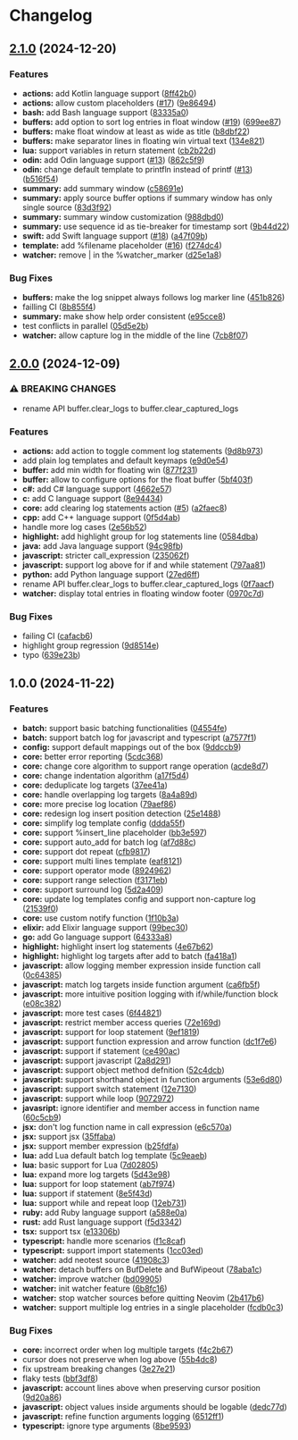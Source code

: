 # Changelog

## [2.1.0](https://github.com/Goose97/timber.nvim/compare/v2.0.0...v2.1.0) (2024-12-20)


### Features

* **actions:** add Kotlin language support ([8ff42b0](https://github.com/Goose97/timber.nvim/commit/8ff42b03c052012e379e14de49de740389449e3f))
* **actions:** allow custom placeholders ([#17](https://github.com/Goose97/timber.nvim/issues/17)) ([9e86494](https://github.com/Goose97/timber.nvim/commit/9e864943a57fd089e3cc37ebff0c01315caad548))
* **bash:** add Bash language support ([83335a0](https://github.com/Goose97/timber.nvim/commit/83335a0ff75630c277faf0e9f46fdeb242777a1a))
* **buffers:** add option to sort log entries in float window ([#19](https://github.com/Goose97/timber.nvim/issues/19)) ([699ee87](https://github.com/Goose97/timber.nvim/commit/699ee871585981c4bf86dcc8483b68ac3f6faabb))
* **buffers:** make float window at least as wide as title ([b8dbf22](https://github.com/Goose97/timber.nvim/commit/b8dbf2223649d7b5bf47d6ea56c0d77acc49129e))
* **buffers:** make separator lines in floating win virtual text ([134e821](https://github.com/Goose97/timber.nvim/commit/134e8219cca5f709b832b70dae531e27eb4c70eb))
* **lua:** support variables in return statement ([cb2b22d](https://github.com/Goose97/timber.nvim/commit/cb2b22dc12474b838a012756ca6d21bafd22f7ff))
* **odin:** add Odin language support ([#13](https://github.com/Goose97/timber.nvim/issues/13)) ([862c5f9](https://github.com/Goose97/timber.nvim/commit/862c5f9ed6478ebf03f191aaa41f33bea507c055))
* **odin:** change default template to printfln instead of printf ([#13](https://github.com/Goose97/timber.nvim/issues/13)) ([b516f54](https://github.com/Goose97/timber.nvim/commit/b516f545e53513e1eeb972253e7a3e2d775023d4))
* **summary:** add summary window ([c58691e](https://github.com/Goose97/timber.nvim/commit/c58691ec90a4591dc40af45d4358c2977006c41e))
* **summary:** apply source buffer options if summary window has only single source ([83d3f92](https://github.com/Goose97/timber.nvim/commit/83d3f92814d33732ae32f68efbd0a82de99feacb))
* **summary:** summary window customization ([988dbd0](https://github.com/Goose97/timber.nvim/commit/988dbd0de9492ee4927b5ac6cf71dfbe402c9c03))
* **summary:** use sequence id as tie-breaker for timestamp sort ([9b44d22](https://github.com/Goose97/timber.nvim/commit/9b44d225ba1a6608740e2579e1f5cd30d9452941))
* **swift:** add Swift language support ([#18](https://github.com/Goose97/timber.nvim/issues/18)) ([a47f09b](https://github.com/Goose97/timber.nvim/commit/a47f09b3fb43bc23940b3e74036a066926c9b9fa))
* **template:** add %filename placeholder ([#16](https://github.com/Goose97/timber.nvim/issues/16)) ([f274dc4](https://github.com/Goose97/timber.nvim/commit/f274dc4988c4fae2c87b08a136b9ac427797115a))
* **watcher:** remove | in the %watcher_marker ([d25e1a8](https://github.com/Goose97/timber.nvim/commit/d25e1a86485fba5b63206947a0fab1841dbcd2da))


### Bug Fixes

* **buffers:** make the log snippet always follows log marker line ([451b826](https://github.com/Goose97/timber.nvim/commit/451b8262f11beb9d0a7d78544e1a41ec400ef628))
* failling CI ([8b855f4](https://github.com/Goose97/timber.nvim/commit/8b855f4a63da24d9b796c1f1438563086e05022a))
* **summary:** make show help order consistent ([e95cce8](https://github.com/Goose97/timber.nvim/commit/e95cce8acbbe76c2b79ca35f30c24a13410ac60d))
* test conflicts in parallel ([05d5e2b](https://github.com/Goose97/timber.nvim/commit/05d5e2bde9f218212cd066aca2d240b4ca4b269d))
* **watcher:** allow capture log in the middle of the line ([7cb8f07](https://github.com/Goose97/timber.nvim/commit/7cb8f076abefe3806a2295205315fb2b0dd73a9c))

## [2.0.0](https://github.com/Goose97/timber.nvim/compare/v1.0.0...v2.0.0) (2024-12-09)


### ⚠ BREAKING CHANGES

* rename API buffer.clear_logs to buffer.clear_captured_logs

### Features

* **actions:** add action to toggle comment log statements ([9d8b973](https://github.com/Goose97/timber.nvim/commit/9d8b97373ac55fc095479092e227ffc2417a1921))
* add plain log templates and default keymaps ([e9d0e54](https://github.com/Goose97/timber.nvim/commit/e9d0e54765bee11918c477a914824241451e6d79))
* **buffer:** add min width for floating win ([877f231](https://github.com/Goose97/timber.nvim/commit/877f231d10ff59c55aacaa6ebeb7876e60ccffb7))
* **buffer:** allow to configure options for the float buffer ([5bf403f](https://github.com/Goose97/timber.nvim/commit/5bf403f9382fbf6ac8da7e6a7fe811abb139e23a))
* **c#:** add C# language support ([4662e57](https://github.com/Goose97/timber.nvim/commit/4662e5725a932d24a177fcb348aef11944499ed5))
* **c:** add C language support ([8e94434](https://github.com/Goose97/timber.nvim/commit/8e944346e5ee9118dcc4e71a6af16b7947d255de))
* **core:** add clearing log statements action ([#5](https://github.com/Goose97/timber.nvim/issues/5)) ([a2faec8](https://github.com/Goose97/timber.nvim/commit/a2faec8a7525d49a2e033ce54246cd50a4fb9021))
* **cpp:** add C++ language support ([0f5d4ab](https://github.com/Goose97/timber.nvim/commit/0f5d4ab19dd6d055c6e1ebc111a04f391f8f3b87))
* handle more log cases ([2e56b52](https://github.com/Goose97/timber.nvim/commit/2e56b52d92c9ceb87210e8e7e952f482b054f877))
* **highlight:** add highlight group for log statements line ([0584dba](https://github.com/Goose97/timber.nvim/commit/0584dbaf0a1b9fc1185485199e6760f102fa6f4b))
* **java:** add Java language support ([94c98fb](https://github.com/Goose97/timber.nvim/commit/94c98fbb519f645a07392f8e4a2467e1e967a250))
* **javascript:** stricter call_expression ([235062f](https://github.com/Goose97/timber.nvim/commit/235062f45f40b88b5b1f6b8b15e3b4166a5be775))
* **javascript:** support log above for if and while statement ([797aa81](https://github.com/Goose97/timber.nvim/commit/797aa814b18e43b674de4bc7422347b7e6030ebe))
* **python:** add Python language support ([27ed6ff](https://github.com/Goose97/timber.nvim/commit/27ed6ff923f381495aad4d11e8846e97219ba66f))
* rename API buffer.clear_logs to buffer.clear_captured_logs ([0f7aacf](https://github.com/Goose97/timber.nvim/commit/0f7aacf600304eca74dc87573d4323484cedb897))
* **watcher:** display total entries in floating window footer ([0970c7d](https://github.com/Goose97/timber.nvim/commit/0970c7dfae67bcc5588ec5d9b159292d97c2db03))


### Bug Fixes

* failing CI ([cafacb6](https://github.com/Goose97/timber.nvim/commit/cafacb6eed5dd56fd4053d4f82af4d6ade5e9e6f))
* highlight group regression ([9d8514e](https://github.com/Goose97/timber.nvim/commit/9d8514ee3421de081567ae62a7718dfa6d845709))
* typo ([639e23b](https://github.com/Goose97/timber.nvim/commit/639e23b5562cd082b3908bdfef2f0cddbeb6a63e))

## 1.0.0 (2024-11-22)


### Features

* **batch:** support basic batching functionalities ([04554fe](https://github.com/Goose97/timber.nvim/commit/04554fef80cae4afea6a9346e0c2224fc00b26ba))
* **batch:** support batch log for javascript and typescript ([a7577f1](https://github.com/Goose97/timber.nvim/commit/a7577f1d41394e81140affe82b7988e3dc12c8b3))
* **config:** support default mappings out of the box ([9ddccb9](https://github.com/Goose97/timber.nvim/commit/9ddccb9b06000f09b8464d53568562a1716750c0))
* **core:** better error reporting ([5cdc368](https://github.com/Goose97/timber.nvim/commit/5cdc36876168984d7641db74ef6502611a225265))
* **core:** change core algorithm to support range operation ([acde8d7](https://github.com/Goose97/timber.nvim/commit/acde8d7cac0f76d15c92e7b39f70565b2e88d1ba))
* **core:** change indentation algorithm ([a17f5d4](https://github.com/Goose97/timber.nvim/commit/a17f5d4a09b3a3c2a49ff868e9f9af418e7e7488))
* **core:** deduplicate log targets ([37ee41a](https://github.com/Goose97/timber.nvim/commit/37ee41a80f5cf9760a411e8282617bfab07e2c10))
* **core:** handle overlapping log targets ([8a4a89d](https://github.com/Goose97/timber.nvim/commit/8a4a89d5651f6108dc17dbd46eddb98ec58bb123))
* **core:** more precise log location ([79aef86](https://github.com/Goose97/timber.nvim/commit/79aef8682c3f2e8fb32b6c724b3774337d37cd59))
* **core:** redesign log insert position detection ([25e1488](https://github.com/Goose97/timber.nvim/commit/25e14880acdc3826507646db243330d5b309c53c))
* **core:** simplify log template config ([ddda55f](https://github.com/Goose97/timber.nvim/commit/ddda55f7c29fbe4438f8215d7b107c3e636b889f))
* **core:** support %insert_line placeholder ([bb3e597](https://github.com/Goose97/timber.nvim/commit/bb3e597bcb2657a09e03c7a694ddc1410ebad63b))
* **core:** support auto_add for batch log ([af7d88c](https://github.com/Goose97/timber.nvim/commit/af7d88cbae7d451bd3a6d1317672b76e741eb4a9))
* **core:** support dot repeat ([cfb9817](https://github.com/Goose97/timber.nvim/commit/cfb9817175b786f635a6004c56743da3a579716a))
* **core:** support multi lines template ([eaf8121](https://github.com/Goose97/timber.nvim/commit/eaf8121e02c5b0b8f9ab15f8e83ceb6641402c49))
* **core:** support operator mode ([8924962](https://github.com/Goose97/timber.nvim/commit/892496219071379444ad03b5db8e50e1212147b0))
* **core:** support range selection ([f3171eb](https://github.com/Goose97/timber.nvim/commit/f3171eb26a93c72c5b08f757e8ceed1ffaef4aae))
* **core:** support surround log ([5d2a409](https://github.com/Goose97/timber.nvim/commit/5d2a40939deafe952f4e6f903efb78bc537b2e6e))
* **core:** update log templates config and support non-capture log ([21539f0](https://github.com/Goose97/timber.nvim/commit/21539f05b2016936c569143d4110f4a73166fdee))
* **core:** use custom notify function ([1f10b3a](https://github.com/Goose97/timber.nvim/commit/1f10b3ab3ae341e661fbe20f49fcb88204b69390))
* **elixir:** add Elixir language support ([99bec30](https://github.com/Goose97/timber.nvim/commit/99bec300389db073f3adc65dfc4579a9c513b2c8))
* **go:** add Go language support ([64333a8](https://github.com/Goose97/timber.nvim/commit/64333a80b9b0f28f21935a895c52d01b0f4fb94a))
* **highlight:** highlight insert log statements ([4e67b62](https://github.com/Goose97/timber.nvim/commit/4e67b6271aa13a4aa6b1973196ebeaea9769d7f6))
* **highlight:** highlight log targets after add to batch ([fa418a1](https://github.com/Goose97/timber.nvim/commit/fa418a13ae57d67f4f218d9db74dd0b7ed921b2c))
* **javascript:** allow logging member expression inside function call ([0c64385](https://github.com/Goose97/timber.nvim/commit/0c6438540c4a34bb5cb5d43a8e6db0d8c3bbbd23))
* **javascript:** match log targets inside function argument ([ca6fb5f](https://github.com/Goose97/timber.nvim/commit/ca6fb5f9f24e1353bbc83eac36ebb9c37e6dfd0c))
* **javascript:** more intuitive position logging with if/while/function block ([e08c382](https://github.com/Goose97/timber.nvim/commit/e08c38230f926981f7995b6248ece6f4c558ac6f))
* **javascript:** more test cases ([6f44821](https://github.com/Goose97/timber.nvim/commit/6f448219269b21c4fc3509f90f996da36364bb1a))
* **javascript:** restrict member access queries ([72e169d](https://github.com/Goose97/timber.nvim/commit/72e169dd667be810234805841e05e02668bc73e8))
* **javascript:** support for loop statement ([9ef1819](https://github.com/Goose97/timber.nvim/commit/9ef1819907a6a6cbdae76021de316b7b08c98808))
* **javascript:** support function expression and arrow function ([dc1f7e6](https://github.com/Goose97/timber.nvim/commit/dc1f7e648e2099cdbf3c274099fe76bf23a265a7))
* **javascript:** support if statement ([ce490ac](https://github.com/Goose97/timber.nvim/commit/ce490ac888c635dfafbe4dc6ced7440902334597))
* **javascript:** support javascript ([2a8d291](https://github.com/Goose97/timber.nvim/commit/2a8d29151e7d0baf6f59ceb35559fe27d77abd98))
* **javascript:** support object method defnition ([52c4dcb](https://github.com/Goose97/timber.nvim/commit/52c4dcbae87a2d2a6bcdf46a4bbab15c2c4734f7))
* **javascript:** support shorthand object in function arguments ([53e6d80](https://github.com/Goose97/timber.nvim/commit/53e6d801fe264134ed1dda55282da74d416bdddb))
* **javascript:** support switch statement ([12e7130](https://github.com/Goose97/timber.nvim/commit/12e7130227d8a490bafa088614ce50d57516d9b0))
* **javascript:** support while loop ([9072972](https://github.com/Goose97/timber.nvim/commit/9072972662830c92ecd7a4f85bfad81915910c41))
* **javasript:** ignore identifier and member access in function name ([60c5cb9](https://github.com/Goose97/timber.nvim/commit/60c5cb986d3f32932fc502731d9b575fd433c107))
* **jsx:** don't log function name in call expression ([e6c570a](https://github.com/Goose97/timber.nvim/commit/e6c570ac5379192de60a795c83f31c0ff86d86e4))
* **jsx:** support jsx ([35ffaba](https://github.com/Goose97/timber.nvim/commit/35ffabace125564f7d714a804bffd33187c8f0e2))
* **jsx:** support member expression ([b25fdfa](https://github.com/Goose97/timber.nvim/commit/b25fdfae0a170e9d651b51121eaaae23ba08f799))
* **lua:** add Lua default batch log template ([5c9eaeb](https://github.com/Goose97/timber.nvim/commit/5c9eaeb25c0beb9ccdd3f029d732faee9baf22bd))
* **lua:** basic support for Lua ([7d02805](https://github.com/Goose97/timber.nvim/commit/7d028052d23313de8f97e9418819d1f6a810d169))
* **lua:** expand more log targets ([5d43e98](https://github.com/Goose97/timber.nvim/commit/5d43e98ce49eb45ac2581e69520d262b9d2dcbed))
* **lua:** support for loop statement ([ab7f974](https://github.com/Goose97/timber.nvim/commit/ab7f9741336a3c3e8a76bbbfee34595bf16ba8b3))
* **lua:** support if statement ([8e5f43d](https://github.com/Goose97/timber.nvim/commit/8e5f43d64de2ad81969e035c8c8ede3fb4ec678a))
* **lua:** support while and repeat loop ([12eb731](https://github.com/Goose97/timber.nvim/commit/12eb7316ce67e6fbe9888132a95d78492f39c389))
* **ruby:** add Ruby language support ([a588e0a](https://github.com/Goose97/timber.nvim/commit/a588e0a5c75c1f86aacbc9e9cf1b1e825db50b6f))
* **rust:** add Rust language support ([f5d3342](https://github.com/Goose97/timber.nvim/commit/f5d334227c567d9974e1890fa3101a14b2700c31))
* **tsx:** support tsx ([e13306b](https://github.com/Goose97/timber.nvim/commit/e13306be0e44b9aae486e418ed53e77646db9032))
* **typescript:** handle more scenarios ([f1c8caf](https://github.com/Goose97/timber.nvim/commit/f1c8cafd9e6ce3cba88e813ded81b3625ec55d0e))
* **typescript:** support import statements ([1cc03ed](https://github.com/Goose97/timber.nvim/commit/1cc03edb623eac3d5803b921d1080e1d9cd31a75))
* **watcher:** add neotest source ([41908c3](https://github.com/Goose97/timber.nvim/commit/41908c3b59e92fc1a118ab58bb784c3c3a5751e5))
* **watcher:** detach buffers on BufDelete and BufWipeout ([78aba1c](https://github.com/Goose97/timber.nvim/commit/78aba1c4869027b0f55b2064b765394c9b11075c))
* **watcher:** improve watcher ([bd09905](https://github.com/Goose97/timber.nvim/commit/bd099055f2b89755cf24c9bdfdeadf12a248f782))
* **watcher:** init watcher feature ([6b8fc16](https://github.com/Goose97/timber.nvim/commit/6b8fc16bbe1e3c0ce3bfe64b439c20487fa1605b))
* **watcher:** stop watcher sources before quitting Neovim ([2b417b6](https://github.com/Goose97/timber.nvim/commit/2b417b6744fecbd4b695e518e83d1db717a3cf1d))
* **watcher:** support multiple log entries in a single placeholder ([fcdb0c3](https://github.com/Goose97/timber.nvim/commit/fcdb0c322337f48bb2cd1dc73faa7435b854b461))


### Bug Fixes

* **core:** incorrect order when log multiple targets ([f4c2b67](https://github.com/Goose97/timber.nvim/commit/f4c2b67504c5747244c53c60b043657d68f624a4))
* cursor does not preserve when log above ([55b4dc8](https://github.com/Goose97/timber.nvim/commit/55b4dc89914776011d5e02eefb14e550817397bd))
* fix upstream breaking changes ([3e27e21](https://github.com/Goose97/timber.nvim/commit/3e27e218e3663a29c10b2af41b8895e21fe8b581))
* flaky tests ([bbf3df8](https://github.com/Goose97/timber.nvim/commit/bbf3df8f6c5d2c04cfb88270f3deca949f31d4eb))
* **javascript:** account lines above when preserving cursor position ([9d20a86](https://github.com/Goose97/timber.nvim/commit/9d20a868963ee88b3937fded228628623a5720eb))
* **javascript:** object values inside arguments should be logable ([dedc77d](https://github.com/Goose97/timber.nvim/commit/dedc77d2360b28975762dfee43cfb798b7a2316e))
* **javascript:** refine function arguments logging ([6512ff1](https://github.com/Goose97/timber.nvim/commit/6512ff14eac096cfd1ca039fb572fe20fd29f34d))
* **typescript:** ignore type arguments ([8be9593](https://github.com/Goose97/timber.nvim/commit/8be9593557d5f3600d330b926fb5eb1414ca4c11))
